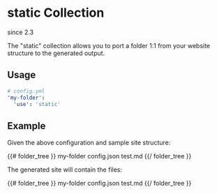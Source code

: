 

# static Collection

<span class='label'>since 2.3</span>

The "static" collection allows you to port a folder 1:1 from your website structure to the generated output.

## Usage 

```yaml
# config.yml
'my-folder':
  'use': 'static'
```


## Example

Given the above configuration and sample site structure: 

{{# folder_tree }}
  my-folder
    config.json
    test.md
{{/ folder_tree }}

The generated site will contain the files:

{{# folder_tree }}
  my-folder
    config.json
    test.md
{{/ folder_tree }}
